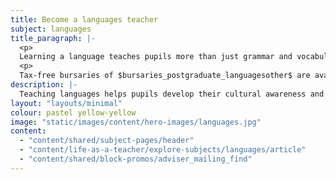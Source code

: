 ```yaml
---
title: Become a languages teacher
subject: languages
title_paragraph: |-
  <p>
  Learning a language teaches pupils more than just grammar and vocabulary. As a languages teacher, you'll help pupils gain a greater appreciation and understanding of the world.</p>
  <p>
  Tax-free bursaries of $bursaries_postgraduate_languagesother$ are available for eligible trainee teachers in all languages. For eligible French, German and Spanish trainee teachers, tax-free scholarships of $scholarships_languagesfrenchgermanspanish$ are available.</p>
description: |-
  Teaching languages helps pupils develop their cultural awareness and communication skills. Explore what you'll teach and what funding is available for training.
layout: "layouts/minimal"
colour: pastel yellow-yellow
image: "static/images/content/hero-images/languages.jpg"
content:
  - "content/shared/subject-pages/header"
  - "content/life-as-a-teacher/explore-subjects/languages/article"
  - "content/shared/block-promos/adviser_mailing_find"
---
```

